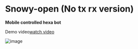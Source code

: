 # Snowy-open (No tx rx version)

<strong>Mobile controlled hexa bot</strong> 

<p>Demo video<a href = "https://www.youtube.com/watch?v=dp9w-S6_9bU">watch video</a></p>
<img src = "image.jpeg" alt = "image" >
